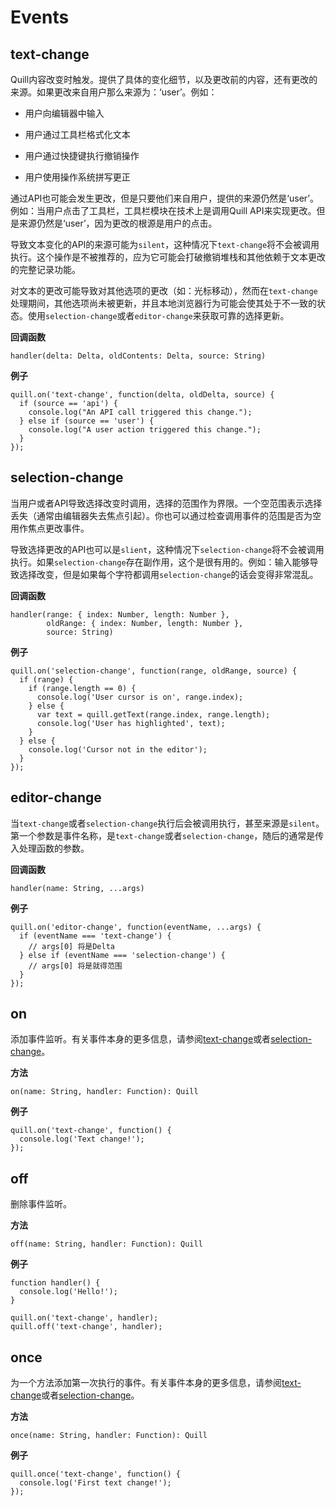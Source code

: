 # Events

## text-change

Quill内容改变时触发。提供了具体的变化细节，以及更改前的内容，还有更改的来源。如果更改来自用户那么来源为：‘user’。例如：

* 用户向编辑器中输入

* 用户通过工具栏格式化文本

* 用户通过快捷键执行撤销操作

* 用户使用操作系统拼写更正

通过API也可能会发生更改，但是只要他们来自用户，提供的来源仍然是‘user’。例如：当用户点击了工具栏，工具栏模块在技术上是调用Quill API来实现更改。但是来源仍然是‘user’，因为更改的根源是用户的点击。

导致文本变化的API的来源可能为`silent`，这种情况下`text-change`将不会被调用执行。这个操作是不被推荐的，应为它可能会打破撤销堆栈和其他依赖于文本更改的完整记录功能。

对文本的更改可能导致对其他选项的更改（如：光标移动），然而在`text-change`处理期间，其他选项尚未被更新，并且本地浏览器行为可能会使其处于不一致的状态。使用`selection-change`或者`editor-change`来获取可靠的选择更新。

**回调函数**

```
handler(delta: Delta, oldContents: Delta, source: String)
```

**例子**

```
quill.on('text-change', function(delta, oldDelta, source) {
  if (source == 'api') {
    console.log("An API call triggered this change.");
  } else if (source == 'user') {
    console.log("A user action triggered this change.");
  }
});
```

## selection-change

当用户或者API导致选择改变时调用，选择的范围作为界限。一个空范围表示选择丢失（通常由编辑器失去焦点引起）。你也可以通过检查调用事件的范围是否为空用作焦点更改事件。

导致选择更改的API也可以是`slient`，这种情况下`selection-change`将不会被调用执行。如果`selection-change`存在副作用，这个是很有用的。例如：输入能够导致选择改变，但是如果每个字符都调用`selection-change`的话会变得非常混乱。

**回调函数**

```
handler(range: { index: Number, length: Number },
        oldRange: { index: Number, length: Number },
        source: String)
```

**例子**

```
quill.on('selection-change', function(range, oldRange, source) {
  if (range) {
    if (range.length == 0) {
      console.log('User cursor is on', range.index);
    } else {
      var text = quill.getText(range.index, range.length);
      console.log('User has highlighted', text);
    }
  } else {
    console.log('Cursor not in the editor');
  }
});
```

## editor-change

当`text-change`或者`selection-change`执行后会被调用执行，甚至来源是`silent`。第一个参数是事件名称，是`text-change`或者`selection-change`，随后的通常是传入处理函数的参数。

**回调函数**

```
handler(name: String, ...args)
```

**例子**

```
quill.on('editor-change', function(eventName, ...args) {
  if (eventName === 'text-change') {
    // args[0] 将是Delta
  } else if (eventName === 'selection-change') {
    // args[0] 将是就得范围
  }
});
```

## on

添加事件监听。有关事件本身的更多信息，请参阅[text-change]()或者[selection-change]()。

**方法**

```
on(name: String, handler: Function): Quill
```

**例子**

```
quill.on('text-change', function() {
  console.log('Text change!');
});
```

## off

删除事件监听。

**方法**

```
off(name: String, handler: Function): Quill
```

**例子**

```
function handler() {
  console.log('Hello!');
}

quill.on('text-change', handler);
quill.off('text-change', handler);
```

## once

为一个方法添加第一次执行的事件。有关事件本身的更多信息，请参阅[text-change]()或者[selection-change]()。

**方法**

```
once(name: String, handler: Function): Quill
```

**例子**

```
quill.once('text-change', function() {
  console.log('First text change!');
});
```


